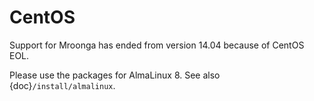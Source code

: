 # CentOS

Support for Mroonga has ended from version 14.04 because of CentOS EOL.

Please use the packages for AlmaLinux 8. See also {doc}`/install/almalinux`.
